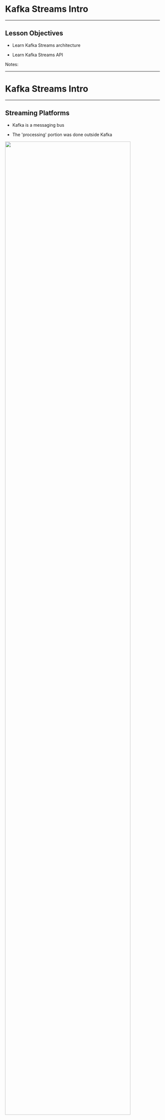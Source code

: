 # Kafka Streams Intro

---

## Lesson Objectives

* Learn Kafka Streams architecture

* Learn Kafka Streams API

Notes:

---

# Kafka Streams Intro

---

## Streaming Platforms

* Kafka is a messaging bus

* The 'processing' portion was done outside Kafka

<img src="../../assets/images/streaming/streaming-platforms-1.png" style="width:90%;"/><!-- {"left" : 0.93, "top" : 2.92, "height" : 3.79, "width" : 8.39} -->

Notes:

---

## Kafka Application Using Java

- Pros: easy, simple

- Cons: not scalable, not fault tolerant

<img src="../../assets/images/kafka/kafka-java-app.png" style="max-width:80%;"/><!-- {"left" : 1.2, "top" : 2.55, "height" : 4.55, "width" : 7.84} -->

---

## Kafka Application Using Spark

- Pros: distributed, fault tolerant, lots of functionality

- Cons:
    - Need to setup and maintain a Spark cluster
    - Not so simple

<img src="../../assets/images/kafka/kafka-spark-distributed-processing-1.png" style="max-width:45%;"/><!-- {"left" : 1.62, "top" : 3.15, "height" : 5.49, "width" : 7.01} -->

---

## Kafka Application Using Kafka Streams

<img src="../../assets/images/kafka/kafka-streams-1.png" style="max-width:70%;"/><!-- {"left" : 0.4, "top" : 2.08, "height" : 5.49, "width" : 9.46} -->

---

## Case for Kafka Streams

<img src="../../assets/images/kafka/Kafka-Processing-Systems.png" alt="Kafka-Processing-Systems.png" style="width:50%;float:right;"/><!-- {"left" : 6.03, "top" : 1.69, "height" : 2.55, "width" : 3.99} -->

- Java / Python application using Kafka Producer/Consumer APIs
    * Simple
    * Limited capability

- Distributed systems like  Spark / Flink
    * Excellent capabilities
    * Complex

- 'Kafka Streams' aims to fill the sweet spot between capabilities & complexities

Notes:

---

## Kafka Streams Features

* Kafka Streams is a **client-side** library for building distributed applications for Kafka

* Event-based processing (one event at a time). Not micro batch

* Stateful processing for joins / aggregations

* High level operations (map, filter, reduce)

* **Not** designed for analytics like Spark or Hive

Notes:

---

## Comparing Streams

- **Kafka Streams motto - "Build apps, not clusters"**

<br />

|      | Simple Java App                              | Kafka Streams                                | Distributed Streaming <br/>Frameworks                                                                                 |
|------|----------------------------------------------|----------------------------------------------|-----------------------------------------------------------------------------------------------------------------------|
|      | Using Java/ Python                           | Java                                         | Spark / Flink / Samza                                                                                                 |
|      |                                              |                                              |                                                                                                                       |
| Pros | -Simple to implement <br/>- Simple to deploy | -Simple to implement,<br/>- Simple to deploy | - Distributed out of the box,<br/>- Very good scaling,<br/>- Excellent capabilities like windowing / machine learning |
|      |                                              |                                              |                                                                                                                       |
| Cons | - Hard to scale                              | - Medium difficulty                          | - Heavy weight,<br/>- Complex operations,<br/>- Need to build a cluster,<br/>- Monitor / maintain                     |

<!-- {"left" : 0.25, "top" : 2.04, "height" : 5.59, "width" : 9.75, "columnwidth" : [0.88, 2.88, 2.88, 3.11]} -->

Notes:

---

## Stream Processing - Concepts

<img src="../../assets/images/kafka/stream-01.png"  style="width:90%;"/><!-- {"left" : 0.28, "top" : 2.32, "height" : 4.43, "width" : 9.69} -->

---

## Stream Processing - Concepts

<img src="../../assets/images/kafka/stream-02.png"  style="width:90%;"/><!-- {"left" : 0.48, "top" : 2.26, "height" : 2.42, "width" : 9.29} -->

---

## Kafka Streams Architecture

<img src="../../assets/images/kafka/Kafka-Streams-Architecture.png" alt="Kafka-Streams-Architecture.png" style="width:35%; float:right;"/><!-- {"left" : 6.67, "top" : 1.7, "height" : 4.5, "width" : 3.49} -->

* A  **Stream Partition** is an ordered set of records and maps to a Topic partition 

* A  **Data Record** in the stream => maps to a Kafka message

* A  **Task** processes a fixed set of partitions

     - Stream tasks can be processed parallely

* A  **Thread**  executes one or more tasks

Notes:

---

## Scaling Kafka Streams

* No state is shared across threads. So you can start as many threads as there are input Kafka topic partitions so that every thread's tasks has at least one partition to process

<img src="../../assets/images/kafka/Scaling-Kafka-Streams.png" alt="Scaling-Kafka-Streams.png" style="max-width:80%;"/><!-- {"left" : 1.88, "top" : 3.11, "height" : 4.97, "width" : 6.57} -->

Notes:

---

## Processor Topology

<img src="../../assets/images/kafka/streams-architecture-topology.png" alt="streams-architecture-topology.png" style="width:30%; float:right;"/><!-- {"left" : 6.82, "top" : 1.65, "height" : 4.23, "width" : 2.98} -->

* Defines the logic for the application

* Topology is a graph

    - Nodes: Stream processors

    - Edges: Streams

* **Source processor**

    - Has no upstream processors. *Reads* topic

* **Sink processor**

    - Has no downstream processor. *Writes* topic

Notes:

---

## State Store

<img src="../../assets/images/kafka/State-Store.png" alt="State-Store.png" style="width:30%;float:right;"/><!-- {"left" : 6.81, "top" : 3.03, "height" : 3.58, "width" : 3.17} -->

* Stateful operations like (Aggregations / Joins) require intermediate state storage

* Kafka Streams provides this storage at per node level

* Storage mediums
    - In memory cache
    - RocksDB (a very fast embedded DB, developed by Facebook)  
     Stored on disk on each node

* Tasks uses it to store and query data

* Every task can have one or more state stores

* Fault tolerant

* Automatic recovery

Notes:

---

## Replication and Fault Tolerance

* Kafka Partitions are replicated and highly available

* If Streams task fails

    - Kafka will restart it on another running instance of the application

* Stream data persisted to Kafka is still available in case application fails and wants to re-process it

* Local state stores are replicated as a topic called  **changelog**

    - **Changelog** has log compaction enabled

Notes:

---

## Overall Architecture

<img src="../../assets/images/kafka/Overall-Architecture.png" alt="Overall-Architecture.png" style="width:50%;"/><!-- {"left" : 1.85, "top" : 1.64, "height" : 6.36, "width" : 6.55} -->

Notes:

- Here we see a Streams application,
- It is consuming messages from input Q
- And producing messages to another output Q

---

# Kafka Streams Details

---

## Writing a Streams Application


* Use Kafka Streams DSL

    - High level API

    - Provides most common required functions for transformation, grouping, aggregation

* Use Processor API

    - Low-level API

    - Create, connect processors in topology and interact with State Stores directly

Notes:

---

## Kafka Streaming (Abbreviated)

```java
// ** 1 : configure **
Properties config = new Properties();
config.put(ConsumerConfig.BOOTSTRAP_SERVERS_CONFIG,
       "localhost:9092");
config.put(StreamsConfig.APPLICATION_ID_CONFIG,
       "kafka-streaming-consumer1");
config.put(StreamsConfig.DEFAULT_KEY_SERDE_CLASS_CONFIG,
       Serdes.String().getClass().getName());
config.put(StreamsConfig.DEFAULT_VALUE_SERDE_CLASS_CONFIG,
       Serdes.String().getClass().getName());

// ** 2 : define processing **
final StreamsBuilder builder = new StreamsBuilder();
final KStream < String, String > clickstream = builder.stream("topic1");// topic

clickstream.print(Printed.toSysOut());


// ** 3 : start the stream **
final KafkaStreams streams = new KafkaStreams(builder.build(), config);
streams.cleanUp();
streams.start();

Runtime.getRuntime().addShutdownHook(new Thread(streams::close));  
```
<!-- {"left" : 0, "top" : 1.28, "height" : 4.98, "width" : 10.25} -->

Notes:

---

## Lab: Kafka Streams Intro

<img src="../../assets/images/icons/individual-labs.png" style="width:25%;float:right;"/><!-- {"left" : 6.76, "top" : 0.88, "height" : 4.37, "width" : 3.28} -->

* **Overview:**
    - Getting started with Kafka Streams

* **Approximate Time:**
    - 10 - 15 mins

* **Instructions:**
     - Please follow: lab 7.1

* **To Instructor:**
    - Please demo this lab on screen and do it together with students

Notes:

---

## Streaming Operations

| Function     | Description                                                   |
|----------    |-----------------------------------------------------------    |
| ForEach      | Process one record at a time                                  |
| Filter       | Filter stream event by event                                  |
| map          | Transform the stream,<br/>(key1, value1) => (key2, value2)     |
| groupBy      | Group the stream by key                                       |
| count        | Count the stream                                              |

<!-- {"left" : 0.25, "top" : 1.2, "height" : 3.19, "width" : 9.75} -->

Notes:

---

## Kafka Streaming: ForEach

```java
final StreamBuilder builder = new StreamBuilder();
final KStream < String, String > clickstream = builder.stream("topic1");

// Foreach : process events one by one
clickstream.foreach(new ForeachAction < String, String >() {

     public void apply(String key, String value) {

        logger.debug("key:" + key + ", value:" + value);
    }
});
```
<!-- {"left" : 0, "top" : 1.36, "height" : 2.66, "width" : 10.25} -->

* Using Java 8 Lambda functions

Notes:

---

## Lab: Kafka Streams Foreach

<img src="../../assets/images/icons/individual-labs.png" style="width:25%;float:right;"/><!-- {"left" : 6.76, "top" : 0.88, "height" : 4.37, "width" : 3.28} -->

* **Overview:**
    - Kafka Streams: Foreach

* **Approximate Time:**
    - 10 - 15 mins

* **Instructions:**
     - Please follow: lab 7.2

* **To Instructor:**
    - Please demo this lab on screen and do it together with students

Notes:

---

## Kafka Streaming: Filter

<img src="../../assets/images/kafka/Filter-01.png" style="width:70%;"/><!-- {"left" : 1.83, "top" : 1.28, "height" : 1.18, "width" : 6.59} -->

* Applying a filter to a stream produces another stream

<img src="../../assets/images/kafka/Kafka-Streaming-Filter.png" alt="Kafka-Streaming-Filter.png" style="width:70%;"/><!-- {"left" : 0.27, "top" : 3.7, "height" : 3.17, "width" : 9.71} -->

Notes:

---

## Kafka Streaming  : Filter

```java
final StreamBuilder builder = new StreamBuilder();
final KStream < String, String > clickstream = builder.stream("topic1");

// filter clicks only
final KStream < String, String > actionClickedStream =

    clickstream.
    filter((k, v) -> v.contains("action:clicked"));

actionClickstream.print(Printed.toSysOut());
```
<!-- {"left" : 0, "top" : 1.14, "height" : 2.43, "width" : 10.25} -->

<img src="../../assets/images/kafka/Filter-02.png" alt="Filter-02.png" style="width:70%;"/><!-- {"left" : 0.46, "top" : 5.41, "height" : 1.02, "width" : 9.32} -->

Notes:

---

## Lab: Kafka Streams Filter

<img src="../../assets/images/icons/individual-labs.png" style="width:25%;float:right;"/><!-- {"left" : 6.76, "top" : 0.88, "height" : 4.37, "width" : 3.28} -->

* **Overview:**
    - Kafka Streams Filter

* **Approximate Time:**
    - 10 - 15 mins

* **Instructions:**
     - Please follow: lab 7.3

* **To Instructor:**
    - Please demo this lab on screen and do it together with students

Notes:

---

## Kafka Streaming: Map

* Map  **transforms**  a stream into another stream

* KStream<key1, value1>  ->   KStream <key2, value2>

* Map action

<img src="../../assets/images/kafka/Filter-02.png" alt="Filter-02.png" style="width:70%;"/><!-- {"left" : 0.69, "top" : 3.42, "height" : 0.97, "width" : 8.87} -->

<img src="../../assets/images/kafka/Kafka-Streaming-Map.png" alt="Kafka-Streaming-Map.png" style="width:70%;"/><!-- {"left" : 1.06, "top" : 5.33, "height" : 2.83, "width" : 8.14} -->

Notes:

---

## Kafka Streaming: Map

```java
final StreamsBuilder builder = new StreamsBuilder();
final KStream < String, String > clickstream = builder.stream("topic1");

// map transform (String, String) to  (String, Integer)
final KStream < String, Integer > actionStream = clickstream.map( {

   public KeyValue < String, Integer > apply(String key, String value) {

      logger.debug("map() : got : " + value);
      String new_key = key.toUpperCase();
      int new_value = 1;
      KeyValue < String, Integer > newKV =new KeyValue<>(new_key, new_value);
      logger.debug("map() : returning : " + newKV);
      return newKV;
  }
}
);
actionStream.print(Printed.toSysOut());
```
<!-- {"left" : 0, "top" : 1.2, "height" : 4.34, "width" : 10.25} -->

Notes:

---

## Lab: Kafka Streams Map

<img src="../../assets/images/icons/individual-labs.png" style="width:25%;float:right;"/><!-- {"left" : 6.76, "top" : 0.88, "height" : 4.37, "width" : 3.28} -->

* **Overview:**
    - Kafka Streams: Map

* **Approximate Time:**
    - 10 - 15 mins

* **Instructions:**
     - Please follow: lab 7.4

* **To Instructor:**
    - Please demo this lab on screen and do it together with students

Notes:

---

## Kafka Streaming: GroupBy

* GroupBy will aggregate KStream by key

* Think of it like 'group by' operator in SQL

<img src="../../assets/images/kafka/Group.png" alt="Group.png" style="width:70%;"/><!-- {"left" : 0.49, "top" : 3.28, "height" : 1.02, "width" : 9.27} -->

<img src="../../assets/images/kafka/KafkaStreaming-GroupBy.png" alt="KafkaStreaming-GroupBy.png" style="width:70%;"/><!-- {"left" : 0.31, "top" : 5.32, "height" : 3.13, "width" : 9.63} -->

Notes:

---

## Lab: Kafka Streams Foreach

<img src="../../assets/images/icons/individual-labs.png" style="width:25%;float:right;"/><!-- {"left" : 6.76, "top" : 0.88, "height" : 4.37, "width" : 3.28} -->

* **Overview:**
    - Kafka Streams: Foreach

* **Approximate Time:**
    - 10 - 15 mins

* **Instructions:**
     - Please follow: lab 7.2

* **To Instructor:**
    - Please demo this lab on screen and do it together with students

Notes:

---

## KStreams vs. KTables

* **Kstream**

   - Each record/message represents an independent entity/event irrespective of its key.

* **Ktable**

   - Messages with same key are treated as updates of previous message.

Notes:

---

## Kstream and KTable

```java

//-------- KStream example ------

// reading from Kafka
KStream < byte[], String > textLines = builder.stream("textlines-topic",
            Consumed.with(Serdes.ByteArray(), Serdes.String()));

// Transforming data 
KStream < byte[], String > upperCaseLines = textLines.mapValues(String::toUpperCase));
```
<!-- {"left" : 0, "top" : 1.74, "height" : 1.83, "width" : 10.25} -->

```java

// ------ KTable Example ----

KTable < String, Long > wordCounts = textLines.flatMapValues(
        textLine -> Arrays.asList(textLine.toLowerCase().split("\\W+"))).
        groupBy((key,word) -> word).
        count()

```
<!-- {"left" : 0, "top" : 4.39, "height" : 1.61, "width" : 10.25} -->

---

## Joins on Kstream and KTables

| Kstream + KStream                                                                                 | Ktable + KTable                                                                                                                                           | KTable + KStream                                                                          |
|-----------------------------------------------------------------------------------------------    |-------------------------------------------------------------------------------------------------------------------------------------------------------    |---------------------------------------------------------------------------------------    |
| It is a sliding window join.,<br/>Results a KStream,<br/>Supports Left, Inner and Outer Joins     | Symmetric non-window join.,<br/>Results a continuously updating Ktable.,<br/>Supports Left, Inner and Outer Joins,<br/>(think like 2 database tables)     | Asymmetric non-window join.,<br/>Results a KStream.,<br/>Supports Left and Inner join     |

<!-- {"left" : 0.25, "top" : 1.44, "height" : 2.36, "width" : 9.75} -->

Notes:

---

## Kafka Streams: GroupBy

```java
final StreamsBuilder builder = new StreamsBuilder();
final KStream < String, String > clickstream = builder.stream( "topic1");

// map transform (String, String) --> (String, Integer)

final KStream < String, Integer > actionStream = clickstream.map( ... )

// Now aggregate and count actions
// we have to explicitly state the K,V serdes in groupby,
// as the types are changing

final KTable < String, Long > actionCount = actionStream
   .groupByKey(Serialized.with(Serdes.String(), Serdes.Integer()))
   .count ();
actionCount.toStream().print(Printed.toSysOut());
```
<!-- {"left" : 0, "top" : 1.27, "height" : 3.49, "width" : 10.25} -->

Notes:

---

## Wordcount in Kafka Streams

```java
// Serializers/deserializers (serde) for String and Long types
final Serde < String > stringSerde = Serdes.String();
final Serde < Long > longSerde = Serdes.Long();

// Construct a `KStream` from the input topic "topic1", where message values
// represent lines of text (for the sake of this example, we ignore whatever may be stored
// in the message keys).
KStream < String, String > textLines = builder.stream("topic1",
.with(stringSerde, stringSerde);

KTable < String, Long > wordCounts = textLines
    // Split each text line, by whitespace, into words.
    .flatMapValues(value -> Arrays.asList(value.toLowerCase().split("\\W+")))

    // Group the text words as message keys
    .groupBy((key, value) -> value)

    // Count the occurrences of each word (message key).
    .count();

// Store the running counts as a changelog stream to the output topic.
wordCounts.toStream().to("topic1-out", Produced.with(Serdes.String(), Serdes.Long()));
```

<!-- {"left" : 0, "top" : 1.28, "height" : 3.95, "width" : 10.25} -->

Notes:

---

## Windowing Operations

* Windowing is a common function in event processing

    - What is the average CPU utilization?

        * Over the last 5 minutes?

* Create groups of records with the  *same key* for aggregations or joins into " **windows** "

<img src="../../assets/images/kafka/Windowing-Operations.png" alt="Windowing-Operations.png" style="width:70%;"/><!-- {"left" : 1.19, "top" : 4.64, "height" : 3.17, "width" : 7.88} -->

Notes:

---

## Windowing Parameters

* Retention Period

    - How long to wait for late-arriving records for a given window

* Advance Period/Interval

    - How much to move the window forward relative to the last one

* Window Size

    - Size of the window i.e. how long is the window in time units

* Maintain Period

    - How long to keep the window alive

Notes:

---

## Windowing Example

* TimeWindows.of("cpu-window", 60*1000)

    - Returns a time window of 1 min.

    - Advance period of 1 min.

    - Window maintained for 1 day

* Modify various parameters using functions in TimeWindows class

* https://kafka.apache.org/20/javadoc/org/apache/kafka/streams/kstream/TimeWindows.html

Notes:

---

## Counts visits per hour

```java
KStreamBuilder builder = new KStreamBuilder();
KStream < String, Long > visitsStream = builder.stream(Serdes.String(), Serdes.Long(),
                                     "visitsTopic");

// Group and count visits per URL/page
KGroupedStream < String, Long > groupedStream =
visitsStream.groupByKey();
KTable < String, Long > totalCount = groupedStream.count("totalVisitCount");

// Create window for visits per hour
KTable < Windowed < String >, Long > windowedCount =
groupedStream.count(TimeWindows.of(60 * 60 * 1000), "hourlyVisitCount");
```
<!-- {"left" : 0, "top" : 1.3, "height" : 2.42, "width" : 10.25} -->

Notes:

---

## Lab: Kafka Streams Windows

<img src="../../assets/images/icons/individual-labs.png" style="width:25%;float:right;"/><!-- {"left" : 6.76, "top" : 0.88, "height" : 4.37, "width" : 3.28} -->

* **Overview:**
    - Kafka Streams: Windows

* **Approximate Time:**
    - 10 - 15 mins

* **Instructions:**
     - Please follow: lab 7.6

* **To Instructor:**
    - Please demo this lab on screen and do it together with students

Notes:

---

## Review and Q&A

<img src="../../assets/images/icons/q-and-a-1.png" style="width:20%;float:right;" /><!-- {"left" : 8.56, "top" : 1.21, "height" : 1.15, "width" : 1.55} -->
<img src="../../assets/images/icons/quiz-icon.png" style="width:40%;float:right;clear:both;" /><!-- {"left" : 6.53, "top" : 2.66, "height" : 2.52, "width" : 3.79} -->

* Let's go over what we have covered so far

* Any questions?

---

# Backup Slides

---

## Modifying RocksDB Configuration

* Setting cache size to 16 Meg

```java
public static class CustomRocksDBConfig implements RocksDBConfigSetter {
   @Override
   public void setConfig (final String storeName, final Options options,
   final Map < String, Object > configs) {

       BlockBasedTableConfig tableConfig = new
org.rocksdb.BlockBasedTableConfig();

     tableConfig.setBlockCacheSize(16 * 1024 * 1024L);
     /*
      * set more configuration here
      */
  }
}
Properties streamsSettings = new Properties();
streamsSettings.put(
  StreamsConfig.ROCKSDB_CONFIG_SETTER_CLASS_CONFIG,
  CustomRocksDBConfig.class);
```
<!-- {"left" : 0, "top" : 2.13, "height" : 4.03, "width" : 10.25} -->

Notes:

Code Description

Default rocks db configuration can be changed be creating a class implementing the RocksDBConfigSetter interface

And set the configurations as setConfig method(overridden) .

Add the class as a configuration to ROCKSDB_CONFIG_SETTER_CLASS_CONFIG

---

## Why Streaming from Database (CDC)?

* Integrations with Legacy Applications‫
  - Avoid dual writes when integrating with legacy systems
* Smart Cache Invalidation
  - Automatically invalidate entries in a cache as soon as the record(s) for entries change or are removed.
* Monitoring Data Changes
  - Immediately react to data changes committed by application/user.
* Data Warehousing
  - Atomic operation synchronizations for ETL-type solutions.
* Event Sourcing (CQRS)
* ‫Totally ordered collection of events to asynchronously update the read-only views while writes can be recorded as normal

Notes:
